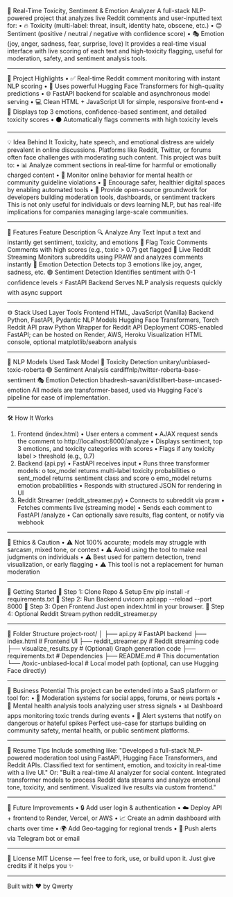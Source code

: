 🧠 Real-Time Toxicity, Sentiment & Emotion Analyzer
A full-stack NLP-powered project that analyzes live Reddit comments and user-inputted text for:
•	🔥 Toxicity (multi-label: threat, insult, identity hate, obscene, etc.)
•	😊 Sentiment (positive / neutral / negative with confidence score)
•	🎭 Emotion (joy, anger, sadness, fear, surprise, love)
It provides a real-time visual interface with live scoring of each text and high-toxicity flagging, useful for moderation, safety, and sentiment analysis tools.
________________________________________
📌 Project Highlights
•	✅ Real-time Reddit comment monitoring with instant NLP scoring
•	🔪 Uses powerful Hugging Face Transformers for high-quality predictions
•	🌐 FastAPI backend for scalable and asynchronous model serving
•	💻 Clean HTML + JavaScript UI for simple, responsive front-end
•	🧠 Displays top 3 emotions, confidence-based sentiment, and detailed toxicity scores
•	⚫ Automatically flags comments with high toxicity levels
________________________________________
💡 Idea Behind It
Toxicity, hate speech, and emotional distress are widely prevalent in online discussions. Platforms like Reddit, Twitter, or forums often face challenges with moderating such content. This project was built to:
•	📊 Analyze comment sections in real-time for harmful or emotionally charged content
•	🔎 Monitor online behavior for mental health or community guideline violations
•	💛 Encourage safer, healthier digital spaces by enabling automated tools
•	🤝 Provide open-source groundwork for developers building moderation tools, dashboards, or sentiment trackers
This is not only useful for individuals or devs learning NLP, but has real-life implications for companies managing large-scale communities.
________________________________________
🔧 Features
Feature	Description
🔍 Analyze Any Text	Input a text and instantly get sentiment, toxicity, and emotions
🔴 Flag Toxic Comments	Comments with high scores (e.g., toxic > 0.7) get flagged
💬 Live Reddit Streaming	Monitors subreddits using PRAW and analyzes comments instantly
🧠 Emotion Detection	Detects top 3 emotions like joy, anger, sadness, etc.
🟢 Sentiment Detection	Identifies sentiment with 0-1 confidence levels
⚡ FastAPI Backend	Serves NLP analysis requests quickly with async support
________________________________________
⚙️ Stack Used
Layer	Tools
Frontend	HTML, JavaScript (Vanilla)
Backend	Python, FastAPI, Pydantic
NLP Models	Hugging Face Transformers, Torch
Reddit API	praw Python Wrapper for Reddit API
Deployment	CORS-enabled FastAPI; can be hosted on Render, AWS, Heroku
Visualization	HTML console, optional matplotlib/seaborn analysis
________________________________________
🤖 NLP Models Used
Task	Model
🔪 Toxicity Detection	unitary/unbiased-toxic-roberta
🟢 Sentiment Analysis	cardiffnlp/twitter-roberta-base-sentiment
🎭 Emotion Detection	bhadresh-savani/distilbert-base-uncased-emotion
All models are transformer-based, used via Hugging Face's pipeline for ease of implementation.
________________________________________
🛠️ How It Works
1. Frontend (index.html)
•	User enters a comment
•	AJAX request sends the comment to http://localhost:8000/analyze
•	Displays sentiment, top 3 emotions, and toxicity categories with scores
•	Flags if any toxicity label > threshold (e.g., 0.7)
2. Backend (api.py)
•	FastAPI receives input
•	Runs three transformer models:
o	tox_model returns multi-label toxicity probabilities
o	sent_model returns sentiment class and score
o	emo_model returns emotion probabilities
•	Responds with structured JSON for rendering in UI
3. Reddit Streamer (reddit_streamer.py)
•	Connects to subreddit via praw
•	Fetches comments live (streaming mode)
•	Sends each comment to FastAPI /analyze
•	Can optionally save results, flag content, or notify via webhook
________________________________________
🔐 Ethics & Caution
•	⚠️ Not 100% accurate; models may struggle with sarcasm, mixed tone, or context
•	⚠️ Avoid using the tool to make real judgments on individuals
•	⚠️ Best used for pattern detection, trend visualization, or early flagging
•	⚠️ This tool is not a replacement for human moderation
________________________________________
🏃 Getting Started
🔹 Step 1: Clone Repo & Setup Env
pip install -r requirements.txt
🔹 Step 2: Run Backend
uvicorn api:app --reload --port 8000
🔹 Step 3: Open Frontend
Just open index.html in your browser.
🔹 Step 4: Optional Reddit Stream
python reddit_streamer.py
________________________________________
📁 Folder Structure
project-root/
│
├── api.py                # FastAPI backend
├── index.html            # Frontend UI
├── reddit_streamer.py    # Reddit streaming code
├── visualize_results.py  # (Optional) Graph generation code
├── requirements.txt      # Dependencies
├── README.md             # This documentation
└── /toxic-unbiased-local # Local model path (optional, can use Hugging Face directly)
________________________________________
💼 Business Potential
This project can be extended into a SaaS platform or tool for:
•	🔎 Moderation systems for social apps, forums, or news portals
•	💊 Mental health analysis tools analyzing user stress signals
•	📊 Dashboard apps monitoring toxic trends during events
•	📢 Alert systems that notify on dangerous or hateful spikes
Perfect use-case for startups building on community safety, mental health, or public sentiment platforms.
________________________________________
📄 Resume Tips
Include something like:
"Developed a full-stack NLP-powered moderation tool using FastAPI, Hugging Face Transformers, and Reddit APIs. Classified text for sentiment, emotion, and toxicity in real-time with a live UI."
Or:
"Built a real-time AI analyzer for social content. Integrated transformer models to process Reddit data streams and analyze emotional tone, toxicity, and sentiment. Visualized live results via custom frontend."
________________________________________
🧠 Future Improvements
•	🔒 Add user login & authentication
•	☁️ Deploy API + frontend to Render, Vercel, or AWS
•	📈 Create an admin dashboard with charts over time
•	🌍 Add Geo-tagging for regional trends
•	🔔 Push alerts via Telegram bot or email
________________________________________
📄 License
MIT License — feel free to fork, use, or build upon it. Just give credits if it helps you ✨
________________________________________
Built with ❤️ by Qwerty

